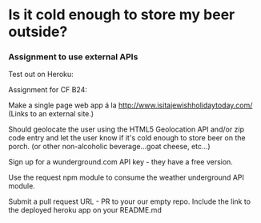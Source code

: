 <h1>Is it cold enough to store my beer outside?</h1>
<h3>Assignment to use external APIs</h3>

<!-- <img src='https://travis-ci.org/warmbowski/sea-b24-cool-beer-app.svg'/> -->

Test out on Heroku: 

Assignment for CF B24:

Make a single page web app á la http://www.isitajewishholidaytoday.com/ (Links to an external site.) 

Should geolocate the user using the HTML5 Geolocation API and/or zip code entry and let the user know if it's cold enough to store beer on the porch. (or other non-alcoholic beverage...goat cheese, etc...)

Sign up for a wunderground.com API key - they have a free version. 

Use the request npm module to consume the weather underground API module.

Submit a pull request URL - PR to your our empty repo. Include the link to the deployed heroku app on your README.md